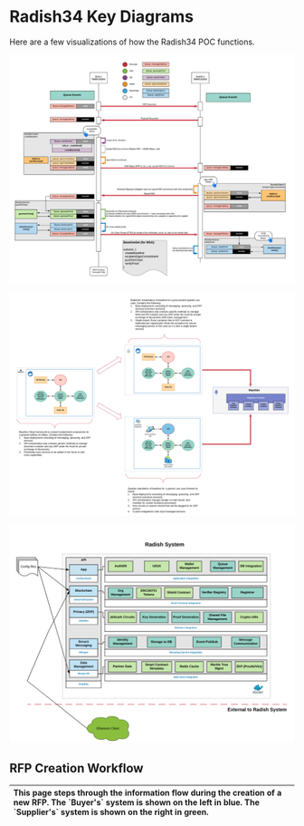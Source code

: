 # Radish34 Key Diagrams

Here are a few visualizations of how the Radish34 POC functions.

![Radish34 Swimlane Diagram](../.gitbook/assets/image%20%283%29.png)

![Radish34 High-Level Component Diagram ](../.gitbook/assets/image%20%281%29.png)

![Radish34 Detailed Component Diagram \(Green Boxes are Reusable Components for Protocol\)](../.gitbook/assets/image.png)

## RFP Creation Workflow



| This page steps through the information flow during the creation of a new RFP. The \`Buyer's\` system is shown on the left in blue. The \`Supplier's\` system is shown on the right in green. |
| :--- |


## 

